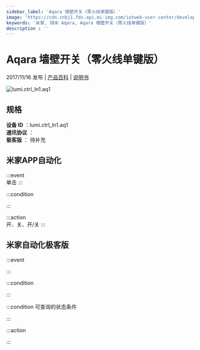 ```yaml
---
sidebar_label: 'Aqara 墙壁开关（零火线单键版）'
image: 'https://cdn.cnbj1.fds.api.mi-img.com/iotweb-user-center/developer_16790691070258MU5AV1V.png?GalaxyAccessKeyId=AKVGLQWBOVIRQ3XLEW&Expires=9223372036854775807&Signature=jr+lxKg1JKZXxvhIeloodahniUs='
keywords: '米家, 绿米 Aqara, Aqara 墙壁开关（零火线单键版）'
description : ''
---
```

# Aqara 墙壁开关（零火线单键版）

2017/11/16 发布 | [产品百科](https://home.mi.com/webapp/content/baike/product/index.html?model=lumi.ctrl_ln1.aq1/) | [说明书](https://home.mi.com/views/introduction.html?model=lumi.ctrl_ln1.aq1&region=cn)

![lumi.ctrl_ln1.aq1](https://cdn.cnbj1.fds.api.mi-img.com/iotweb-user-center/developer_16790691070258MU5AV1V.png?GalaxyAccessKeyId=AKVGLQWBOVIRQ3XLEW&Expires=9223372036854775807&Signature=jr+lxKg1JKZXxvhIeloodahniUs=)

## 规格  
> 
**设备 ID** ：lumi.ctrl_ln1.aq1  
**通讯协议** ：  
**极客版**  ： 待补充 


## 米家APP自动化  

:::event  
单击
:::

:::condition  

:::

:::action   
开、关、开/关
:::

## 米家自动化极客版  

:::event  

:::

:::condition  

:::

:::condition 可查询的状态条件  

:::

:::action  

:::

        
